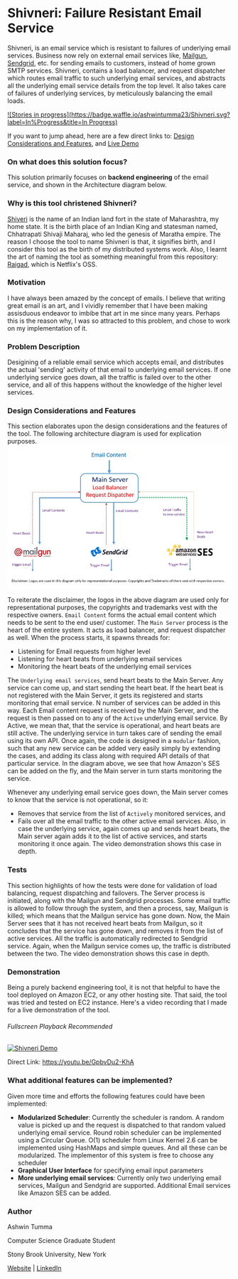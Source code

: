 # Shivneri: Failure Resistant Email Service

Shivneri, is an email service which is resistant to failures of underlying email services. Business now rely on external email services like, [Mailgun](https://mailgun.com), [Sendgrid](https://sendgrid.com/), etc. for sending emails to customers, instead of home grown SMTP services. Shivneri, contains a load balancer, and request dispatcher which routes email traffic to such underlying email services, and abstracts all the underlying email service details from the top level. It also takes care of failures of underlying services, by meticulously balancing the email loads.

[![Stories in progress](https://badge.waffle.io/ashwintumma23/Shivneri.svg?label=In%Progress&title=In Progress)](http://waffle.io/ashwintumma23/Shivneri)

If you want to jump ahead, here are a few direct links to: [Design Considerations and Features](https://github.com/ashwintumma23/Shivneri/#design-considerations-and-features), and [Live Demo](https://github.com/ashwintumma23/Shivneri/#demonstration)

### On what does this solution focus?
This solution primarily focuses on **backend engineering** of the email service, and shown in the Architecture diagram below.

### Why is this tool christened Shivneri?
[Shiveri](https://en.wikipedia.org/wiki/Shivneri) is the name of an Indian land fort in the state of Maharashtra, my home state. It is the birth place of an Indian King and statesman named, Chhatrapati Shivaji Maharaj, who led the genesis of Maratha empire. The reason I choose the tool to name Shivneri is that, it signifies birth, and I consider this tool as the birth of my distributed systems work. Also, I learnt the art of naming the tool as something meaningful from this repository: [Raigad](https://github.com/Netflix/Raigad), which is Netflix's OSS.

### Motivation 
I have always been amazed by the concept of emails. I believe that writing great email is an art, and I vividly remember that I have been making assisduous endeavor to imbibe that art in me since many years. Perhaps this is the reason why, I was so attracted to this problem, and chose to work on my implementation of it.

### Problem Description
Desigining of a reliable email service which accepts email, and distributes the actual 'sending' activity of that email to underlying email services. If one underlying service goes down, all the traffic is failed over to the other service, and all of this happens without the knowledge of the higher level services. 

### Design Considerations and Features
This section elaborates upon the design considerations and the features of the tool. The following architecture diagram is used for explication purposes.
![Shivneri Architecture](https://github.com/ashwintumma23/Shivneri/blob/master/images/ShivneriArchitecture.jpg "Shivneri Architecture")

To reiterate the disclaimer, the logos in the above diagram are used only for representational purposes, the copyrights and trademarks vest with the respective owners. `Email Content` forms the actual email content which needs to be sent to the end user/ customer. The `Main Server` process is the heart of the entire system. It acts as load balancer, and request dispatcher as well. When the process starts, it spawns threads for: 
* Listening for Email requests from higher level
* Listening for heart beats from underlying email services
* Monitoring the heart beats of the underlying email services

The `Underlying email services`, send heart beats to the Main Server. Any service can come up, and start sending the heart beat. If the heart beat is not registered with the Main Server, it gets its registered and starts monitoring that email service. N number of services can be added in this way. Each Email content request is received by the Main Server, and the request is then passed on to any of the `Active` underlying email service. By Active, we mean that, that the service is operational, and heart beats are still active. The underlying service in turn takes care of sending the email using its own API. Once again, the code is designed in a `modular` fashion, such that any new service can be added very easily simply by extending the cases, and adding its class along with required API details of that particular service. In the diagram above, we see that how Amazon's SES can be added on the fly, and the Main server in turn starts monitoring the service. 

Whenever any underlying email service goes down, the Main server comes to know that the service is not operational, so it: 
* Removes that service from the list of `Actively` monitored services, and
* Fails over all the email traffic to the other active email services.
Also, in case the underlying service, again comes up and sends heart beats, the Main server again adds it to the list of active services, and starts monitoring it once again. The video demonstration shows this case in depth. 

### Tests
This section highlights of how the tests were done for validation of load balancing, request dispatching and failovers. The Server process is initiated, along with the Mailgun and Sendgrid processes. Some email traffic is allowed to follow through the system, and then a process, say, Mailgun is killed; which means that the Mailgun service has gone down. Now, the Main Server sees that it has not received heart beats from Mailgun, so it concludes that the service has gone down, and removes it from the list of active services. All the traffic is automatically redirected to Sendgrid service. Again, when the Mailgun service comes up, the traffic is distributed between the two. The video demonstration shows this case in depth. 

### Demonstration
Being a purely backend engineering tool, it is not that helpful to have the tool deployed on Amazon EC2, or any other hosting site. That said, the tool was tried and tested on EC2 instance. Here's a video recording that I made for a live demonstration of the tool.

###### Fullscreen Playback Recommended

[![Shivneri Demo](https://img.youtube.com/vi/GpbvDu2-KhA/0.jpg)](https://youtu.be/GpbvDu2-KhA)

Direct Link: https://youtu.be/GpbvDu2-KhA


### What additional features can be implemented? 
Given more time and efforts the following features could have been implemented: 
* **Modularized Scheduler**: Currently the scheduler is random. A random value is picked up and the request is dispatched to that random valued underlying email service. Round robin scheduler can be implemented using a Circular Queue. O(1) scheduler from Linux Kernel 2.6 can be implemented using HashMaps and simple queues. And all these can be modularized. The implementor of this system is free to choose any scheduler
* **Graphical User Interface** for specifying email input parameters
* **More underlying email services**: Currently only two underlying email services, Mailgun and Sendgrid are supported. Additional Email services like Amazon SES can be added.


### Author
Ashwin Tumma

Computer Science Graduate Student

Stony Brook University, New York

[Website](https://sites.google.com/site/ashwintumma23/) |  [LinkedIn](https://www.linkedin.com/in/ashwintumma23)

